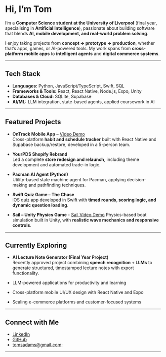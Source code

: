 # Hi, I’m Tom  

I’m a **Computer Science student at the University of Liverpool** (final year, specialising in **Artificial Intelligence**), passionate about building software that blends **AI, mobile development, and real-world problem solving**.  

I enjoy taking projects from **concept → prototype → production**, whether that’s apps, games, or AI-powered tools. My work spans from **cross-platform mobile apps** to **intelligent agents** and **digital commerce systems**.  

---

## Tech Stack  
- **Languages:** Python, JavaScript/TypeScript, Swift, SQL  
- **Frameworks & Tools:** React, React Native, Node.js, Expo, Unity  
- **Databases & Cloud:** SQLite, Supabase  
- **AI/ML:** LLM integration, state-based agents, applied coursework in AI  

---

## Featured Projects  

- **OnTrack Mobile App** – [Video Demo](https://youtu.be/yfPmWbWaqW0)  
  Cross-platform **habit and schedule tracker** built with React Native and Supabase backup/restore, developed in a 5-person team.  

- **YourPDS Shopify Rebrand**  
  Led a complete **store redesign and relaunch**, including theme development and automated trade-in logic.  

- **Pacman AI Agent (Python)**  
  Utility-based state machine agent for Pacman, applying decision-making and pathfinding techniques.  

- **Swift Quiz Game – The Chase**  
  iOS quiz app developed in Swift with **timed rounds, scoring logic, and dynamic question loading**.  

- **Sail – Unity Physics Game** - [Sail Video Demo](https://youtu.be/-gp9-_HT0A8)
  Physics-based boat simulation built in Unity, with **realistic wave mechanics and responsive controls**.  

---

## Currently Exploring  
- **AI Lecture Note Generator (Final Year Project)**  
  Recently approved project combining **speech recognition + LLMs** to generate structured, timestamped lecture notes with export functionality.  

- LLM-powered applications for productivity and learning  
- Cross-platform mobile UI/UX design with React Native and Expo  
- Scaling e-commerce platforms and customer-focused systems  
---

## Connect with Me  
- [LinkedIn](https://linkedin.com/in/tom-04-adams)  
- [GitHub](https://github.com/tadams04)  
- [tomsadams@gmail.com](mailto:tomsadams@gmail.com):


---
